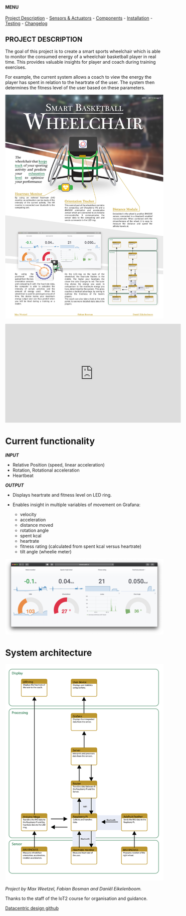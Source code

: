 #### MENU

[Project Description](README.md) - [Sensors & Actuators](SENSORS_ACTUATORS.md) - [Components](COMPONENTS.md) - [Installation](INSTALLATION.md) - [Testing](TESTING.md) -  [Changelog](CHANGELOG.md)

## PROJECT DESCRIPTION

The goal of this project is to create a smart sports wheelchair which is able to monitor the consumed energy of a wheelchair basketball player in real time. This provides valuable insights for player and coach during training exercises.

For example, the current system allows a coach to view the energy the player has spent in relation to the heartrate of the user. The system then determines the fitness level of the user based on these parameters.

![](Images/Poster_v1.0.0.jpg)

<iframe width="560" height="315" src="https://www.youtube.com/embed/18dqL9SPFqQ" frameborder="0" allow="accelerometer; autoplay; encrypted-media; gyroscope; picture-in-picture" allowfullscreen></iframe>

# Current functionality

__*INPUT*__
* Relative Position (speed, linear acceleration)
* Rotation, Rotational acceleration
* Heartbeat

__*OUTPUT*__
-	Displays heartrate and fitness level on LED ring.
- Enables insight in multiple variables of movement on Grafana:

   * velocity
   * acceleration
   * distance moved
   * rotation angle
   * spent kcal
   * heartrate
   * fitness rating (calculated from spent kcal versus heartrate)
   * tilt angle (wheelie meter)					

![](Images/grafanascreenshot.png)


# System architecture

![](Images/System-architecture_v2.png)


*Project by Max Weetzel, Fabian Bosman and Daniël Eikelenboom.*

Thanks to the staff of the IoT2 course for organisation and guidance.

[Datacentric design github](https://datacentricdesign.github.io/wheelchair-design-platform/)
